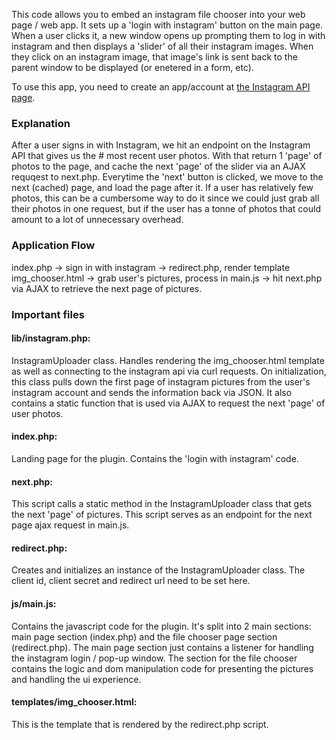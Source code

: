 This code allows you to embed an instagram file chooser into your web page / web app. It sets up a 'login with instagram' button on the main page. When a user clicks it, a new window opens up prompting them to log in with instagram and then displays a 'slider' of all their instagram images. When they click on an instagram image, that image's link is sent back to the parent window to be displayed (or enetered in a form, etc). 

To use this app, you need to create an app/account at <a href="http://instagram.com/developer/" target="_">the Instagram API page</a>.

<h3>Explanation</h3>
After a user signs in with Instagram, we hit an endpoint on the Instagram API that gives us the # most recent user photos. With that return 1 'page' of photos to the page, and cache the next 'page' of the slider via an AJAX requqest to next.php. Everytime the 'next' button is clicked, we move to the next (cached) page, and load the page after it. If a user has relatively few photos, this can be a cumbersome way to do it since we could just grab all their photos in one request, but if the user has a tonne of photos that could amount to a lot of unnecessary overhead.

<h3>Application Flow</h3>
index.php -> sign in with instagram -> redirect.php, render template img_chooser.html -> grab user's pictures, process in main.js -> hit next.php via AJAX to retrieve the next page of pictures.

<h3>Important files</h3>
<h4>lib/instagram.php:</h4>  InstagramUploader class. Handles rendering the img_chooser.html template as well as connecting to the 
            instagram api via curl requests. On initialization, this class pulls down the first page of instagram 
            pictures from the user's instagram account and sends the information back via JSON.
            It also contains a static function that is used via AJAX to request the next 'page' of user photos.
<h4>index.php:</h4>   Landing page for the plugin. Contains the 'login with instagram' code.
<h4>next.php:</h4>    This script calls a static method in the InstagramUploader class that gets the next 'page' of pictures. This 
            script serves as an endpoint for the next page ajax request in main.js.
<h4>redirect.php:</h4>  Creates and initializes an instance of the InstagramUploader class. The client id, client secret and 
            redirect url need to be set here.
            
<h4>js/main.js:</h4>  Contains the javascript code for the plugin. It's split into 2 main sections: main page section (index.php) 
          and the file chooser page section (redirect.php). The main page section just contains a listener for handling 
          the instagram login / pop-up window. The section for the file chooser contains the logic and dom manipulation 
          code for presenting the pictures and handling the ui experience. 
          
<h4>templates/img_chooser.html:</h4>  This is the template that is rendered by the redirect.php script.

